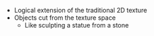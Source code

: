 - Logical extension of the traditional 2D texture
- Objects cut from the texture space
	- Like sculpting a statue from a stone